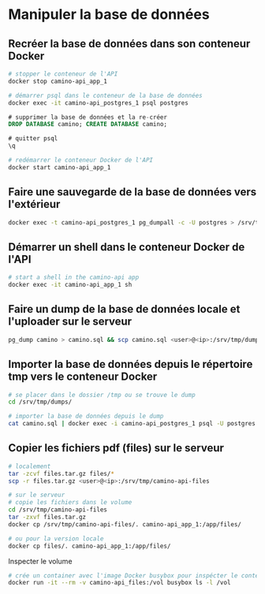 # Manipuler la base de données

## Recréer la base de données dans son conteneur Docker

```sh
# stopper le conteneur de l'API
docker stop camino-api_app_1

# démarrer psql dans le conteneur de la base de données
docker exec -it camino-api_postgres_1 psql postgres
```

```sql
# supprimer la base de données et la re-créer
DROP DATABASE camino; CREATE DATABASE camino;

# quitter psql
\q
```

```sh
# redémarrer le conteneur Docker de l'API
docker start camino-api_app_1
```

## Faire une sauvegarde de la base de données vers l'extérieur

```sh
docker exec -t camino-api_postgres_1 pg_dumpall -c -U postgres > /srv/tmp/dumps/dump_`date +%d-%m-%Y"_"%H_%M_%S`.sql
```


## Démarrer un shell dans le conteneur Docker de l'API

```sh
# start a shell in the camino-api app
docker exec -it camino-api_app_1 sh
```

## Faire un dump de la base de données locale et l'uploader sur le serveur

```bash
pg_dump camino > camino.sql && scp camino.sql <user>@<ip>:/srv/tmp/dumps/camino.sql
```

## Importer la base de données depuis le répertoire tmp vers le conteneur Docker

```sh
# se placer dans le dossier /tmp ou se trouve le dump
cd /srv/tmp/dumps/

# importer la base de données depuis le dump
cat camino.sql | docker exec -i camino-api_postgres_1 psql -U postgres -d camino
```

## Copier les fichiers pdf (files) sur le serveur

```bash
# localement
tar -zcvf files.tar.gz files/*
scp -r files.tar.gz <user>@<ip>:/srv/tmp/camino-api-files
```

```bash
# sur le serveur
# copie les fichiers dans le volume
cd /srv/tmp/camino-api-files
tar -zxvf files.tar.gz
docker cp /srv/tmp/camino-api-files/. camino-api_app_1:/app/files/

# ou pour la version locale
docker cp files/. camino-api_app_1:/app/files/
```

Inspecter le volume

```bash
# crée un container avec l'image Docker busybox pour inspécter le contenu du volume
docker run -it --rm -v camino-api_files:/vol busybox ls -l /vol
```
